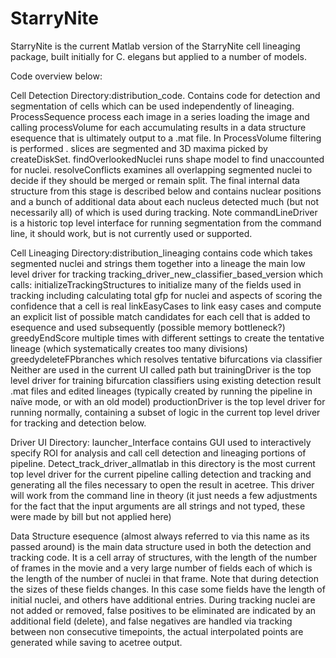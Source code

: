 # StarryNite
StarryNite is the current Matlab version of the StarryNite cell lineaging package, built initially for C. elegans but applied to a number of models.

Code overview below:

Cell Detection
Directory:distribution_code.   Contains code for detection and segmentation of cells which can be used independently of lineaging.
  ProcessSequence process each image in a series loading the image and calling processVolume for each accumulating results in a data structure esequence that is ultimately output to a .mat file.  In ProcessVolume filtering is performed . slices are segmented and 3D maxima picked by createDiskSet. findOverlookedNuclei runs shape model to find unaccounted for nuclei. resolveConflicts examines all overlapping segmented nuclei to decide if they should be merged or remain split. 
The final internal data structure from this stage is described below and contains nuclear positions and a bunch of additional data about each nucleus detected much (but not necessarily all) of which is used during tracking. 
Note commandLineDriver is a historic top level interface for running segmentation from the command line, it should work, but is not currently used or supported.

Cell Lineaging
Directory:distribution_lineaging contains code which takes segmented nuclei and strings them together into a lineage
the main low level driver for tracking tracking_driver_new_classifier_based_version
which calls: 
initializeTrackingStructures to  initialize many of the fields used in tracking including calculating total gfp for nuclei and aspects of scoring the confidence that a cell is real
linkEasyCases to link easy cases and compute an explicit list of possible match candidates for each cell that is added to esequence and used subsequently (possible memory bottleneck?) 
greedyEndScore multiple times with different settings to create the tentative lineage (which systematically creates too many divisions)
greedydeleteFPbranches which resolves tentative bifurcations via classifier
Neither are used in the current UI called path but
trainingDriver is the top level driver for training bifurcation classifiers using existing detection result .mat files and  edited lineages (typically created by running the pipeline in naïve mode, or with an old model)
productionDriver is the top level driver for running normally, containing a subset of logic in the current top level driver for tracking and detection below. 

Driver UI
Directory: launcher_Interface  contains GUI used to interactively specify ROI for analysis and call cell detection and lineaging portions of pipeline.
Detect_track_driver_allmatlab in this directory is the most current top level driver for the current pipeline calling detection and tracking and generating all the files necessary to open the result in acetree.  This driver will work from the command line in theory (it just needs a few adjustments for the fact that the input arguments are all strings and not typed, these were made by bill but not applied here)

Data Structure
esequence (almost always referred to via this name as its passed around) is the main data structure used in both the detection and tracking code. It is a cell array of structures, with the length of the number of frames in the movie and a very large number of fields each of which is the length of the number of nuclei in that frame. Note that during detection the sizes of these fields changes. In this case some fields have the length of initial nuclei, and others have additional entries.  During tracking nuclei are not added or removed, false positives to be eliminated are indicated by an additional field (delete), and false negatives are handled via tracking between non consecutive timepoints, the actual interpolated points are generated while saving to acetree output.   
